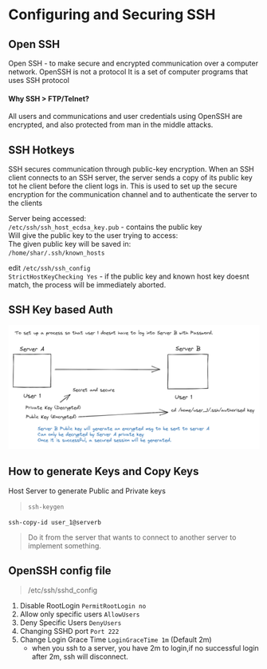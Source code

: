 # Configuring and Securing SSH

## Open SSH

Open SSH - to make secure and encrypted communication over a computer network.
OpenSSH is not a protocol
It is a set of computer programs that uses SSH protocol

#### Why SSH > FTP/Telnet?

All users and communications and user credentials using OpenSSH are encrypted, and also protected from man in the middle attacks.

## SSH Hotkeys

SSH secures communication through public-key encryption. When an SSH client connects to an SSH server, the server sends a copy of its public key tot he client before the client logs in. This is used to set up the secure encryption for the communication channel and to authenticate the server to the clients

Server being accessed:  
`/etc/ssh/ssh_host_ecdsa_key.pub` - contains the public key  
Will give the public key to the user trying to access:  
The given public key will be saved in:  
`/home/shar/.ssh/known_hosts`

edit `/etc/ssh/ssh_config`  
`StrictHostKeyChecking Yes` - if the public key and known host key doesnt match, the process will be immediately aborted.

## SSH Key based Auth

![SSH Key based Auth](./images/SSH_key.png)

## How to generate Keys and Copy Keys

Host Server to generate Public and Private keys

> `ssh-keygen`

`ssh-copy-id user_1@serverb`

> Do it from the server that wants to connect to another server to implement something.

## OpenSSH config file

> /etc/ssh/sshd_config

1. Disable RootLogin `PermitRootLogin no`
2. Allow only specific users `AllowUsers`
3. Deny Specific Users `DenyUsers`
4. Changing SSHD port `Port 222`
5. Change Login Grace Time `LoginGraceTime 1m` (Default 2m)
   - when you ssh to a server, you have 2m to login,if no successful login after 2m, ssh will disconnect.
